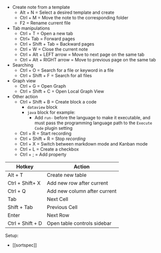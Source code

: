 * Create note from a template
	* Alt + N  = Select a desired template and create
	* Ctrl + M = Move the note to the corresponding folder
	* F2 = Rename current file
* Tab manipulations
	* Ctrl + T = Open a new tab
	* Ctrl+ Tab = Forward pages
	* Ctrl + Shift + Tab = Backward pages
	* Ctrl + W = Close the current note
	* Ctrl + Alt + LEFT arrow = Move to next page on the same tab
	* Ctrl + Alt + RIGHT arrow = Move to previous page on the same tab
* Searching
	* Ctrl + O = Search for a file or keyword in a file
	* Ctrl + Shift + F = Search for all files
* Graph view
	* Ctrl + G = Open Graph
	* Ctrl + Shift + C  = Open Local Graph View
* Other action
	* Ctrl + Shift + B = Create block a code
		* `dataview` block
		* `java` block for example:
			* Add `run-` before the language to make it executable, and must pass the programming language path to the `Execute Code` plugin setting
	* Ctrl + R = Start recording
	* Ctrl + Shift + R = Stop *recording*
	* Ctrl + X = Switch between markdown mode and Kanban mode
	* Ctrl + L = Create a checkbox
	* Ctrl + ; = Add property

| Hotkey           | Action                       |
| ---------------- | ---------------------------- |
| Alt + T          | Create new table             |
| Ctrl  + Shift+ X | Add new row after current    |
| Ctrl + Q         | Add new column after current |
| Tab              | Next Cell                    |
| Shift + Tab      | Previous Cell                |
| Enter            | Next Row                     |
| Ctrl + Shift + D | Open table controls sidebar  |

Setup:
- [[sortspec]]

